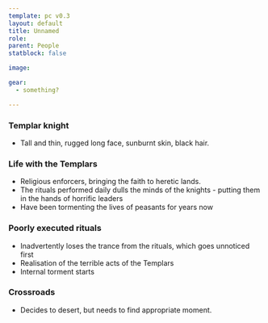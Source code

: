 ```yaml
---
template: pc v0.3
layout: default
title: Unnamed
role: 
parent: People
statblock: false

image: 

gear:
  - something?

---
```


### Templar knight

- Tall and thin, rugged long face, sunburnt skin, black hair.

### Life with the Templars

- Religious enforcers, bringing the faith to heretic lands.
- The rituals performed daily dulls the minds of the knights - putting them in the hands of horrific leaders
- Have been tormenting the lives of peasants for years now

### Poorly executed rituals

- Inadvertently loses the trance from the rituals, which goes unnoticed first
- Realisation of the terrible acts of the Templars
- Internal torment starts

### Crossroads

- Decides to desert, but needs to find appropriate moment.

